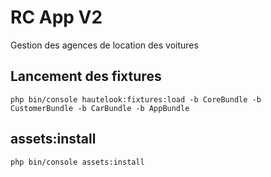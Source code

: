 RC App V2
========

Gestion des agences de location des voitures

## Lancement des fixtures
```
php bin/console hautelook:fixtures:load -b CoreBundle -b CustomerBundle -b CarBundle -b AppBundle
```

## assets:install
```
php bin/console assets:install
```
